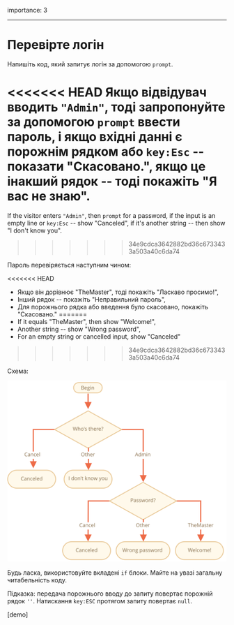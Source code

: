 importance: 3

---

# Перевірте логін

Напишіть код, який запитує логін за допомогою `prompt`.

<<<<<<< HEAD
Якщо відвідувач вводить `"Admin"`, тоді запропонуйте за допомогою `prompt` ввести пароль, i якщо вхідні данні є порожнім рядком або `key:Esc` -- показати "Скасовано.", якщо це інакший рядок -- тоді покажіть "Я вас не знаю".
=======
If the visitor enters `"Admin"`, then `prompt` for a password, if the input is an empty line or `key:Esc` -- show "Canceled", if it's another string -- then show "I don't know you".
>>>>>>> 34e9cdca3642882bd36c6733433a503a40c6da74

Пароль перевіряється наступним чином:

<<<<<<< HEAD
- Якщо він дорівнює "TheMaster", тоді покажіть "Ласкаво просимо!",
- Інший рядок -- покажіть "Неправильний пароль",
- Для порожнього рядка або введення було скасовано, покажіть "Скасовано."
=======
- If it equals "TheMaster", then show "Welcome!",
- Another string -- show "Wrong password",
- For an empty string or cancelled input, show "Canceled"
>>>>>>> 34e9cdca3642882bd36c6733433a503a40c6da74

Схема:

![](ifelse_task.svg)

Будь ласка, використовуйте вкладені `if` блоки. Майте на увазі загальну читабельність коду.

Підказка:  передача порожнього вводу до запиту повертає порожній рядок `''`. Натискання `key:ESC` протягом запиту повертає `null`.

[demo]
